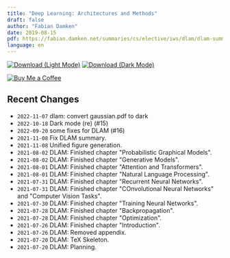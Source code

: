 ```yaml
---
title: "Deep Learning: Architectures and Methods"
draft: false
author: "Fabian Damken"
date: 2019-08-15
pdf: https://fabian.damken.net/summaries/cs/elective/iws/dlam/dlam-summary.pdf
language: en
---
```


[![Download (Light Mode)](/download.png)](dlam-summary.pdf)
[![Download (Dark Mode)](/download-dark.png)](dlam-summary-dark.pdf)

[![Buy Me a Coffee](/kofi.png)](https://ko-fi.com/fdamken)

## Recent Changes
- `2022-11-07` dlam: convert gaussian.pdf to dark
- `2022-10-18` Dark mode (re) (#15)
- `2022-09-20` some fixes for DLAM (#16)
- `2021-11-08` Fix DLAM summary.
- `2021-11-08` Unified figure generation.
- `2021-08-02` DLAM: Finished chapter "Probabilistic Graphical Models".
- `2021-08-02` DLAM: Finished chapter "Generative Models".
- `2021-08-01` DLAM: Finished chapter "Attention and Transformers".
- `2021-08-01` DLAM: Finished chapter "Natural Language Processing".
- `2021-07-31` DLAM: Finished chapter "Recurrent Neural Networks".
- `2021-07-31` DLAM: Finished chapter "COnvolutional Neural Networks" and "Computer Vision Tasks".
- `2021-07-30` DLAM: Finished chapter "Training Neural Networks".
- `2021-07-28` DLAM: Finished chapter "Backpropagation".
- `2021-07-28` DLAM: Finished chapter "Optimization".
- `2021-07-26` DLAM: Finished chapter "Introduction".
- `2021-07-26` DLAM: Removed appendix.
- `2021-07-20` DLAM: TeX Skeleton.
- `2021-07-20` DLAM: Planning.
